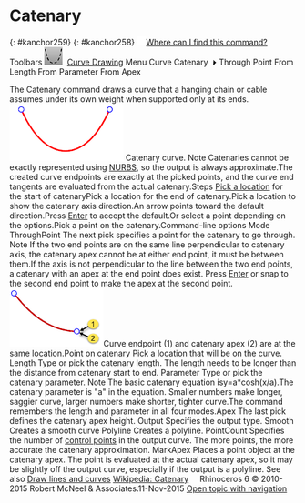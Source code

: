 ---
---


# Catenary
{: #kanchor259}
{: #kanchor258}
 [![images/transparent.gif](images/transparent.gif)Where can I find this command?](javascript:void(0);) Toolbars
![images/catenary.png](images/catenary.png) [Curve Drawing](curve-drawing-toolbar.html) 
Menu
Curve
Catenary![images/menuarrow.gif](images/menuarrow.gif)
Through Point
From Length
From Parameter
From Apex

The Catenary command draws a curve that a hanging chain or cable assumes under its own weight when supported only at its ends.
![images/catenary-001.png](images/catenary-001.png)
Catenary curve.
Note
Catenaries cannot be exactly represented using [NURBS](http://www.rhino3d.com/nurbs), so the output is always approximate.The created curve endpoints are exactly at the picked points, and the curve end tangents are evaluated from the actual catenary.Steps
 [Pick a location](pick-location.html) for the start of catenaryPick a location for the end of catenary.Pick a location to show the catenary axis direction.An arrow points toward the default direction.Press [Enter](enter-key.html) to accept the default.Or select a point depending on the options.Pick a point on the catenary.Command-line options
Mode
ThroughPoint
The next pick specifies a point for the catenary to go through.
Note
If the two end points are on the same line perpendicular to catenary axis, the catenary apex cannot be at either end point, it must be between them.If the axis is not perpendicular to the line between the two end points, a catenary with an apex at the end point does exist. Press [Enter](enter-key.html) or snap to the second end point to make the apex at the second point.![images/catenary-002.png](images/catenary-002.png)Curve endpoint (1) and catenary apex (2) are at the same location.Point on catenary
Pick a location that will be on the curve.
Length
Type or pick the catenary length.
The length needs to be longer than the distance from catenary start to end.
Parameter
Type or pick the catenary parameter.
Note
The basic catenary equation isy=a*cosh(x/a).The catenary parameter is "a" in the equation. Smaller numbers make longer, saggier curve, larger numbers make shorter, tighter curve.The command remembers the length and parameter in all four modes.Apex
The last pick defines the catenary apex height.
Output
Specifies the output type.
Smooth
Creates a smooth curve
Polyline
Creates a polyline.
PointCount
Specifies the number of [control points](controlpoint.html) in the output curve. The more points, the more accurate the catenary approximation.
MarkApex
Places a point object at the catenary apex.
The point is evaluated at the actual catenary apex, so it may be slightly off the output curve, especially if the output is a polyline.
See also
 [Draw lines and curves](sak-curve.html) 
 [Wikipedia: Catenary](http://en.wikipedia.org/wiki/Catenary) 
&#160;
&#160;
Rhinoceros 6 © 2010-2015 Robert McNeel &amp; Associates.11-Nov-2015
 [Open topic with navigation](catenary.html) 

